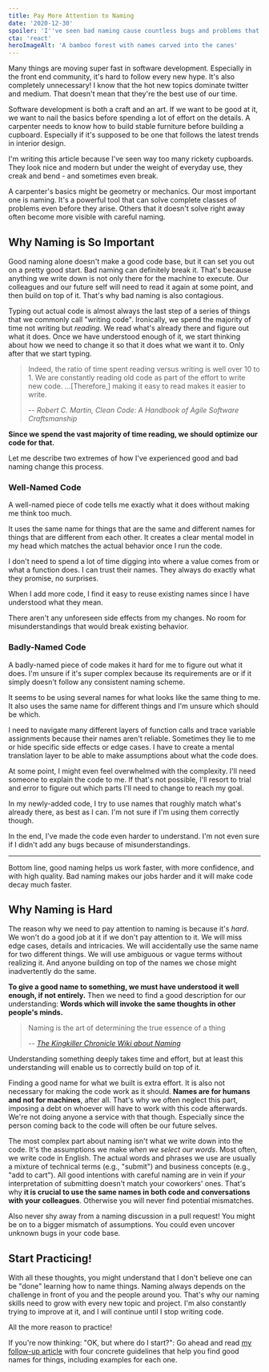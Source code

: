 ```yaml
---
title: Pay More Attention to Naming
date: '2020-12-30'
spoiler: 'I''ve seen bad naming cause countless bugs and problems that cost real time and money. Here''s why that happens and how to avoid it.'
cta: 'react'
heroImageAlt: 'A bamboo forest with names carved into the canes'
---
```


Many things are moving super fast in software development.
Especially in the front end community, it's hard to follow every new hype.
It's also completely unnecessary! I know that the hot new topics dominate twitter and medium.
That doesn't mean that they're the best use of our time. 

Software development is both a craft and an art.
If we want to be good at it, we want to nail the basics before spending a lot of effort on the details.
A carpenter needs to know how to build stable furniture before building a cupboard.
Especially if it's supposed to be one that follows the latest trends in interior design.

I'm writing this article because I've seen way too many rickety cupboards.
They look nice and modern but under the weight of everyday use, they creak and bend - and sometimes even break.

A carpenter's basics might be geometry or mechanics. Our most important one is naming.
It's a powerful tool that can solve complete classes of problems even before they arise.
Others that it doesn't solve right away often become more visible with careful naming.

## Why Naming is So Important

Good naming alone doesn't make a good code base, but it can set you out on a pretty good start.
Bad naming can definitely break it.
That's because anything we write down is not only there for the machine to execute. Our colleagues and our future self will need to read it again at some point, and then build on top of it. That's why bad naming is also contagious.

Typing out actual code is almost always the last step of a series of things that we commonly call "writing code".
Ironically, we spend the majority of time not writing but _reading_.
We read what's already there and figure out what it does.
Once we have understood enough of it, we start thinking about how we need to change it so that it does what we want it to.
Only after that we start typing.

> Indeed, the ratio of time spent reading versus writing is well over 10 to 1.
> We are constantly reading old code as part of the effort to write new code.
> ...[Therefore,] making it easy to read makes it easier to write.
>
>-- <cite>Robert C. Martin, Clean Code: A Handbook of Agile Software Craftsmanship</cite>

**Since we spend the vast majority of time reading, we should optimize our code for that.**

Let me describe two extremes of how I've experienced good and bad naming change this process.

### Well-Named Code

A well-named piece of code tells me exactly what it does without making me think too much.

It uses the same name for things that are the same and different names for things that are different from each other.
It creates a clear mental model in my head which matches the actual behavior once I run the code.

I don't need to spend a lot of time digging into where a value comes from or what a function does.
I can trust their names.
They always do exactly what they promise, no surprises.

When I add more code, I find it easy to reuse existing names since I have understood what they mean. 

There aren't any unforeseen side effects from my changes. No room for misunderstandings that would break existing behavior.

### Badly-Named Code

A badly-named piece of code makes it hard for me to figure out what it does.
I'm unsure if it's super complex because its requirements are or if it simply doesn't follow any consistent naming scheme.

It seems to be using several names for what looks like the same thing to me.
It also uses the same name for different things and I'm unsure which should be which.

I need to navigate many different layers of function calls and trace variable assignments because their names aren't reliable.
Sometimes they lie to me or hide specific side effects or edge cases.
I have to create a mental translation layer to be able to make assumptions about what the code does.

At some point, I might even feel overwhelmed with the complexity.
I'll need someone to explain the code to me.
If that's not possible, I'll resort to trial and error to figure out which parts I'll need to change to reach my goal.

In my newly-added code, I try to use names that roughly match what's already there, as best as I can.
I'm not sure if I'm using them correctly though.

In the end, I've made the code even harder to understand.
I'm not even sure if I didn't add any bugs because of misunderstandings.

---

Bottom line, good naming helps us work faster, with more confidence, and with high quality.
Bad naming makes our jobs harder and it will make code decay much faster.



## Why Naming is Hard

The reason why we need to pay attention to naming is because it's _hard_.
We won't do a good job at it if we don't pay attention to it.
We will miss edge cases, details and intricacies.
We will accidentally use the same name for two different things.
We will use ambiguous or vague terms without realizing it.
And anyone building on top of the names we chose might inadvertently do the same.

**To give a good name to something, we must have understood it well enough, if not entirely.**
Then we need to find a good description for our understanding: **Words which will invoke the same thoughts in other people's minds.**

> Naming is the art of determining the true essence of a thing
>
> <cite>-- [The Kingkiller Chronicle Wiki about Naming](https://kingkiller.wiki/w/Naming)</cite>

Understanding something deeply takes time and effort, but at least this understanding will enable us to correctly build on top of it.

Finding a good name for what we built is extra effort. 
It is also not necessary for making the code work as it should.
**Names are for humans and not for machines**, after all. 
That's why we often neglect this part, imposing a debt on whoever will have to work with this code afterwards.
We're not doing anyone a service with that though. Especially since the person coming back to the code will often be our future selves.

The most complex part about naming isn't what we write down into the code.
It's the assumptions we make _when we select our words_.
Most often, we write code in English.
The actual words and phrases we use are usually a mixture of technical terms (e.g., "submit") and business concepts (e.g., "add to cart").
All good intentions with careful naming are in vein if _your_ interpretation of submitting doesn't match your coworkers' ones.
That's why **it is crucial to use the same names in both code and conversations with your colleagues**.
Otherwise you will never find potential mismatches.

Also never shy away from a naming discussion in a pull request!
You might be on to a bigger mismatch of assumptions.
You could even uncover unknown bugs in your code base.

## Start Practicing!

With all these thoughts, you might understand that I don't believe one can be "done" learning how to name things.
Naming always depends on the challenge in front of you and the people around you.
That's why our naming skills need to grow with every new topic and project.
I'm also constantly trying to improve at it, and I will continue until I stop writing code.

All the more reason to practice!

If you're now thinking: "OK, but where do I start?": Go ahead and read [my follow-up article](/how-to-give-meaningful-names) with four concrete guidelines that help you find good names for things, including examples for each one.